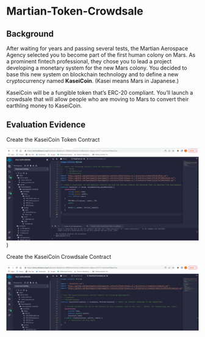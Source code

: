 # Martian-Token-Crowdsale

## Background

After waiting for years and passing several tests, the Martian Aerospace Agency selected you to become part of the first human colony on Mars. As a prominent fintech professional, they chose you to lead a project developing a monetary system for the new Mars colony. You decided to base this new system on blockchain technology and to define a new cryptocurrency named **KaseiCoin**. (Kasei means Mars in Japanese.)

KaseiCoin will be a fungible token that’s ERC-20 compliant. You’ll launch a crowdsale that will allow people who are moving to Mars to convert their earthling money to KaseiCoin.

## Evaluation Evidence

Create the KaseiCoin Token Contract

![picture alt](https://github.com/Springe09/Martian-Token-Crowdsale/blob/main/Evaluation%20Evidence/Capture1.PNG))


Create the KaseiCoin Crowdsale Contract

![picture alt](https://github.com/Springe09/Martian-Token-Crowdsale/blob/main/Evaluation%20Evidence/Capture2.PNG)



